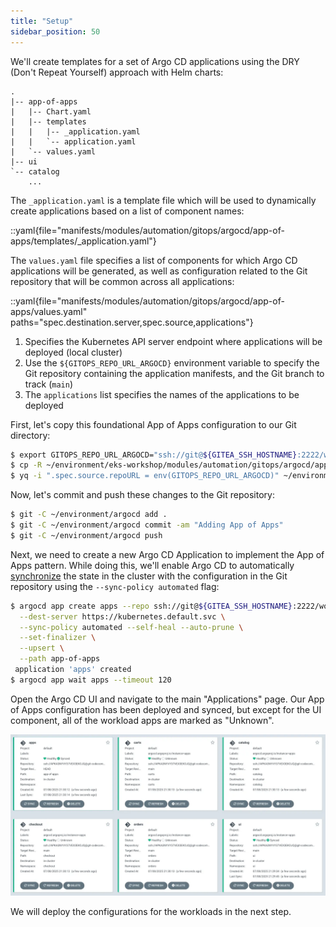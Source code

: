 ```yaml
---
title: "Setup"
sidebar_position: 50
---
```


We'll create templates for a set of Argo CD applications using the DRY (Don't Repeat Yourself) approach with Helm charts:

```text
.
|-- app-of-apps
|   |-- Chart.yaml
|   |-- templates
|   |   |-- _application.yaml
|   |   `-- application.yaml
|   `-- values.yaml
|-- ui
`-- catalog
    ...
```

The `_application.yaml` is a template file which will be used to dynamically create applications based on a list of component names:

<!-- prettier-ignore-start -->
::yaml{file="manifests/modules/automation/gitops/argocd/app-of-apps/templates/_application.yaml"}
<!-- prettier-ignore-end -->

The `values.yaml` file specifies a list of components for which Argo CD applications will be generated, as well as configuration related to the Git repository that will be common across all applications:

::yaml{file="manifests/modules/automation/gitops/argocd/app-of-apps/values.yaml" paths="spec.destination.server,spec.source,applications"}

1. Specifies the Kubernetes API server endpoint where applications will be deployed (local cluster)
2. Use the `${GITOPS_REPO_URL_ARGOCD}` environment variable to specify the Git repository containing the application manifests, and the Git branch to track (`main`)
3. The `applications` list specifies the names of the applications to be deployed

First, let's copy this foundational App of Apps configuration to our Git directory:

```bash
$ export GITOPS_REPO_URL_ARGOCD="ssh://git@${GITEA_SSH_HOSTNAME}:2222/workshop-user/argocd.git"
$ cp -R ~/environment/eks-workshop/modules/automation/gitops/argocd/app-of-apps ~/environment/argocd/
$ yq -i ".spec.source.repoURL = env(GITOPS_REPO_URL_ARGOCD)" ~/environment/argocd/app-of-apps/values.yaml
```

Now, let's commit and push these changes to the Git repository:

```bash wait=10
$ git -C ~/environment/argocd add .
$ git -C ~/environment/argocd commit -am "Adding App of Apps"
$ git -C ~/environment/argocd push
```

Next, we need to create a new Argo CD Application to implement the App of Apps pattern. While doing this, we'll enable Argo CD to automatically [synchronize](https://argo-cd.readthedocs.io/en/stable/user-guide/auto_sync/) the state in the cluster with the configuration in the Git repository using the `--sync-policy automated` flag:

```bash
$ argocd app create apps --repo ssh://git@${GITEA_SSH_HOSTNAME}:2222/workshop-user/argocd.git \
  --dest-server https://kubernetes.default.svc \
  --sync-policy automated --self-heal --auto-prune \
  --set-finalizer \
  --upsert \
  --path app-of-apps
 application 'apps' created
$ argocd app wait apps --timeout 120
```

Open the Argo CD UI and navigate to the main "Applications" page. Our App of Apps configuration has been deployed and synced, but except for the UI component, all of the workload apps are marked as "Unknown".

![argocd-ui-apps.png](assets/argocd-ui-apps-unknown.webp)

We will deploy the configurations for the workloads in the next step.
